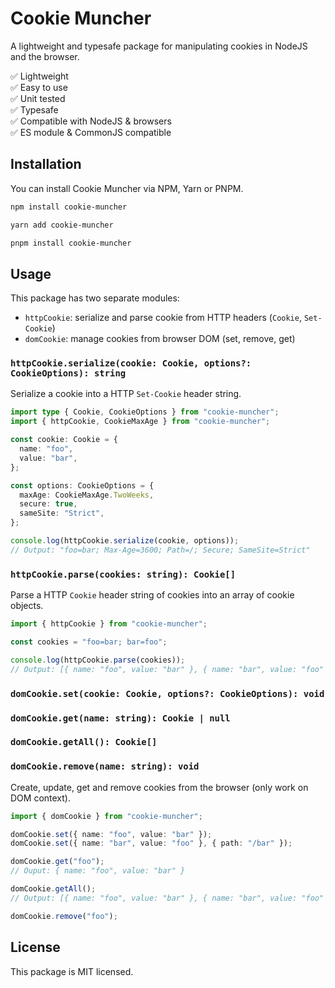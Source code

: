 # Cookie Muncher
A lightweight and typesafe package for manipulating cookies in NodeJS and the browser.

✅ Lightweight  
✅ Easy to use  
✅ Unit tested  
✅ Typesafe  
✅ Compatible with NodeJS & browsers  
✅ ES module & CommonJS compatible  

## Installation
You can install Cookie Muncher via NPM, Yarn or PNPM.

```sh
npm install cookie-muncher
```

```sh
yarn add cookie-muncher
```

```sh
pnpm install cookie-muncher
```

## Usage
This package has two separate modules:
- `httpCookie`: serialize and parse cookie from HTTP headers (`Cookie`, `Set-Cookie`)
- `domCookie`: manage cookies from browser DOM (set, remove, get)

### `httpCookie.serialize(cookie: Cookie, options?: CookieOptions): string`
Serialize a cookie into a HTTP `Set-Cookie` header string.

```ts
import type { Cookie, CookieOptions } from "cookie-muncher";
import { httpCookie, CookieMaxAge } from "cookie-muncher";

const cookie: Cookie = {
  name: "foo",
  value: "bar",
};

const options: CookieOptions = {
  maxAge: CookieMaxAge.TwoWeeks,
  secure: true,
  sameSite: "Strict",
};

console.log(httpCookie.serialize(cookie, options));
// Output: "foo=bar; Max-Age=3600; Path=/; Secure; SameSite=Strict"
```

### `httpCookie.parse(cookies: string): Cookie[]`
Parse a HTTP `Cookie` header string of cookies into an array of cookie objects.

```ts
import { httpCookie } from "cookie-muncher";

const cookies = "foo=bar; bar=foo";

console.log(httpCookie.parse(cookies));
// Output: [{ name: "foo", value: "bar" }, { name: "bar", value: "foo" }]
```

### `domCookie.set(cookie: Cookie, options?: CookieOptions): void`
### `domCookie.get(name: string): Cookie | null`
### `domCookie.getAll(): Cookie[]`
### `domCookie.remove(name: string): void`
Create, update, get and remove cookies from the browser (only work on DOM context).

```ts
import { domCookie } from "cookie-muncher";
```

```ts
domCookie.set({ name: "foo", value: "bar" });
domCookie.set({ name: "bar", value: "foo" }, { path: "/bar" });
```

```ts
domCookie.get("foo"); 
// Ouput: { name: "foo", value: "bar" }
```

```ts
domCookie.getAll();
// Output: [{ name: "foo", value: "bar" }, { name: "bar", value: "foo" }]
```

```ts
domCookie.remove("foo");
```

## License
This package is MIT licensed.